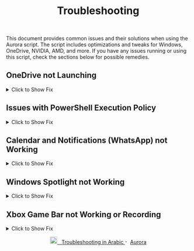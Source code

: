 
<p align="center">

<h1 align="center">Troubleshooting</h1>

<br>




This document provides common issues and their solutions when using the Aurora script. The script includes optimizations and tweaks for Windows, OneDrive, NVIDIA, AMD, and more. If you have any issues running or using this script, check the sections below for possible remedies.

## OneDrive not Launching

<details>
<summary>Click to Show Fix</summary>

### You need to Enable OneDrive and User Sync

1. Right-Click on Start and open Windows Powershell or Terminal as Admin.
2. Run the following commands:
    ```powershell
    reg.exe add "HKLM\SOFTWARE\Policies\Microsoft\OneDrive" /v KFMBlockOptIn /t REG_DWORD /d 0 /f
    reg.exe add "HKLM\SOFTWARE\Policies\Microsoft\Windows\OneDrive" /v DisableFileSyncNGSC /t REG_DWORD /d 0 /f
    reg.exe add "HKEY_CURRENT_USER\SOFTWARE\Microsoft\Windows\CurrentVersion\Privacy" /v SettingSyncEnabled /t REG_DWORD /d 1 /f
    ```
3. Restart Your PC and try launching OneDrive again.

</details>

##  Issues with PowerShell Execution Policy

<details>
<summary>Click to Show Fix</summary>
Symptom
The script fails with a message about scripts being disabled on your system.
For example: File cannot be loaded because running scripts is disabled on this system.

### Cause
The script attempts to bypass the Execution Policy, but sometimes this may not apply globally.

Fix
Open Windows PowerShell as Administrator.

Run:
```PowerShell
Set-ExecutionPolicy Bypass -Scope LocalMachine -Force
```
Close PowerShell and re-run the Aurora script as administrator.
</details>


## Calendar and Notifications (WhatsApp) not Working

<details>
<summary>Click to Show Fix</summary>

### You need to Enable the Calendar, Notifications and Background Apps 

1. Right-Click on Start and open Windows Powershell or Terminal as Admin.
2. Run the following commands:
    ```powershell
    reg.exe add "HKEY_CURRENT_USER\Software\Policies\Microsoft\Windows\Explorer" /v DisableNotificationCenter /t REG_DWORD /d 0 /f
    reg.exe add "HKEY_CURRENT_USER\Software\Microsoft\Windows\CurrentVersion\PushNotifications" /v ToastEnabled /t REG_DWORD /d 1 /f
    reg.exe add "HKEY_CURRENT_USER\SOFTWARE\Microsoft\Windows\CurrentVersion\BackgroundAccessApplications" /v GlobalUserDisabled /t REG_DWORD /d 0 /f
    ```
3. Restart Your PC to apply the changes.

</details>


## Windows Spotlight not Working

<details>
<summary>Click to Show Fix</summary>

### You need to Enable Windows Spotlight

1. Right-Click on Start and open Windows Powershell or Terminal as Admin.
2. Run the following commands:
    ```powershell
    reg.exe add "HKEY_LOCAL_MACHINE\SOFTWARE\Policies\Microsoft\Windows\CloudContent" /v DisableWindowsSpotlightOnLockScreen /t REG_DWORD /d 0 /f
    reg.exe add "HKEY_LOCAL_MACHINE\SOFTWARE\Policies\Microsoft\Windows\CloudContent" /v DisableWindowsConsumerFeatures /t REG_DWORD /d 0 /f
    reg.exe add "HKEY_LOCAL_MACHINE\SOFTWARE\Policies\Microsoft\Windows\CloudContent" /v DisableWindowsSpotlightActiveUser /t REG_DWORD /d 0 /f
    ```
3. Restart Your PC to apply the changes.

</details>


## Xbox Game Bar not Working or Recording

<details>
<summary>Click to Show Fix</summary>

### Install the Xbox App for Windows and Enable the Xbox Game Bar

1. Download, Install and Launch the [Xbox App for Windows](https://www.xbox.com/en-US/apps/xbox-app-for-pc)
2. It will prompt you to install missing dependencies, install all of them.
3. Right-Click on Start and open Windows Powershell or Terminal as Admin.
4. Run the following commands:
    ```powershell
    reg.exe add "HKEY_CURRENT_USER\System\GameConfigStore" /v GameDVR_FSEBehavior /t REG_DWORD /d 0 /f
    reg.exe add "HKEY_CURRENT_USER\System\GameConfigStore" /v GameDVR_Enabled /t REG_DWORD /d 1 /f
    reg.exe add "HKEY_CURRENT_USER\System\GameConfigStore" /v GameDVR_DXGIHonorFSEWindowsCompatible /t REG_DWORD /d 0 /f
    reg.exe add "HKEY_CURRENT_USER\System\GameConfigStore" /v GameDVR_HonorUserFSEBehaviorMode /t REG_DWORD /d 0 /f
    reg.exe add "HKEY_CURRENT_USER\System\GameConfigStore" /v GameDVR_EFSEFeatureFlags /t REG_DWORD /d 1 /f
    reg.exe add "HKLM\SOFTWARE\Policies\Microsoft\Windows\GameDVR" /v AllowGameDVR /t REG_DWORD /d 1 /f
    ```
5. Restart Your PC to apply the changes.

</details>

<p align="center">
<a href="https://github.com/IBRHUB/Aurora/blob/main/Troubleshooting.ar.md">
<img src="https://upload.wikimedia.org/wikipedia/commons/0/0d/Flag_of_Saudi_Arabia.svg" alt="Saudi Flag" width="20" height="20"> &nbsp; Troubleshooting in Arabic
</a>
⠂ 
<a href="https://github.com/IBRHUB/Aurora">Aurora</a>
</p>
</p>

<br>
